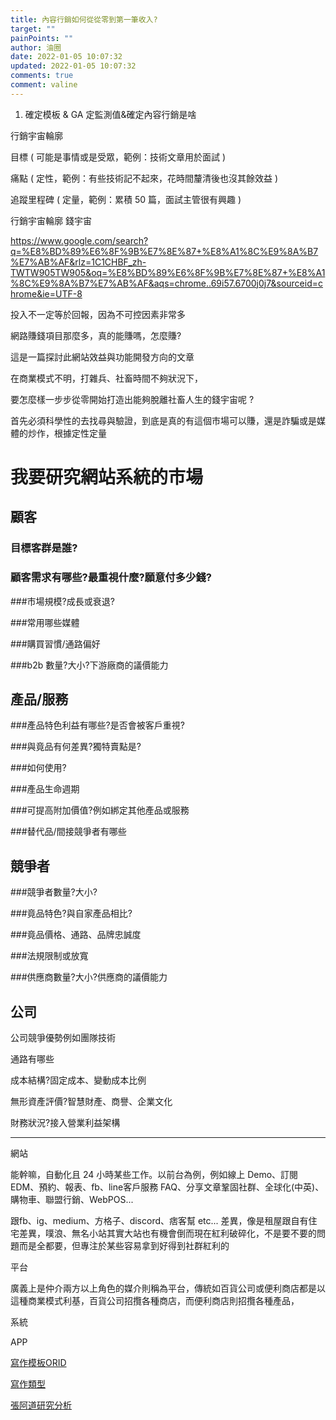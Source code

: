 ```yaml
---
title: 內容行銷如何從從零到第一筆收入?
target: ""
painPoints: ""
author: 油圈
date: 2022-01-05 10:07:32
updated: 2022-01-05 10:07:32
comments: true
comment: valine
---
```

1. 確定模板 & GA 定監測值&確定內容行銷是啥





行銷宇宙輪廓



目標 ( 可能是事情或是受眾，範例：技術文章用於面試 ) 



痛點 ( 定性，範例：有些技術記不起來，花時間釐清後也沒其餘效益 )



追蹤里程碑 ( 定量，範例：累積 50 篇，面試主管很有興趣 )



行銷宇宙輪廓 錢宇宙

https://www.google.com/search?q=%E8%BD%89%E6%8F%9B%E7%8E%87+%E8%A1%8C%E9%8A%B7%E7%AB%AF&rlz=1C1CHBF_zh-TWTW905TW905&oq=%E8%BD%89%E6%8F%9B%E7%8E%87+%E8%A1%8C%E9%8A%B7%E7%AB%AF&aqs=chrome..69i57.6700j0j7&sourceid=chrome&ie=UTF-8

投入不一定等於回報，因為不可控因素非常多

網路賺錢項目那麼多，真的能賺嗎，怎麼賺?

這是一篇探討此網站效益與功能開發方向的文章

在商業模式不明，打雜兵、社畜時間不夠狀況下，

要怎麼樣一步步從零開始打造出能夠脫離社畜人生的錢宇宙呢 ?

首先必須科學性的去找尋與驗證，到底是真的有這個市場可以賺，還是詐騙或是媒體的炒作，根據定性定量

# 我要研究網站系統的市場

## 顧客

### 目標客群是誰?

### 顧客需求有哪些?最重視什麼?願意付多少錢?

\###市場規模?成長或衰退?

\###常用哪些媒體

\###購買習慣/通路偏好

\###b2b 數量?大小?下游廠商的議價能力

## 產品/服務

\###產品特色利益有哪些?是否會被客戶重視?

\###與竟品有何差異?獨特賣點是?

\###如何使用?

\###產品生命週期

\###可提高附加價值?例如綁定其他產品或服務

\###替代品/間接競爭者有哪些

## 競爭者

\###競爭者數量?大小?

\###竟品特色?與自家產品相比?

\###竟品價格、通路、品牌忠誠度

\###法規限制或放寬

\###供應商數量?大小?供應商的議價能力

## 公司

公司競爭優勢例如團隊技術

通路有哪些

成本結構?固定成本、變動成本比例

無形資產評價?智慧財產、商譽、企業文化

財務狀況?接入營業利益架構

- - -

網站

能幹嘛，自動化且 24 小時某些工作。以前台為例，例如線上 Demo、訂閱EDM、預約、報表、fb、line客戶服務 FAQ、分享文章鞏固社群、全球化(中英)、購物車、聯盟行銷、WebPOS...

跟fb、ig、medium、方格子、discord、痞客幫 etc... 差異，像是租屋跟自有住宅差異，噗浪、無名小站其實大站也有機會倒而現在紅利破碎化，不是要不要的問題而是全都要，但專注於某些容易拿到好得到社群紅利的

平台

廣義上是仲介兩方以上角色的媒介則稱為平台，傳統如百貨公司或便利商店都是以這種商業模式利基，百貨公司招攬各種商店，而便利商店則招攬各種產品，

系統

APP

[寫作模板ORID](https://dibedream.com/%E5%AF%AB%E4%BD%9C%E6%89%93%E5%8D%A1%EF%BC%8D2%E5%80%8B%E7%B0%A1%E5%96%AE%E5%AF%AB%E4%BD%9C%E6%A8%A1%E6%9D%BF%EF%BC%8C%E8%AE%93%E4%BD%A0%E4%BB%BB%E4%BD%95%E4%BA%8B%E9%83%BD%E8%83%BD%E6%8F%90%E5%87%BA/)

[寫作類型](https://kknews.cc/zh-tw/education/lpppopb.html)

[張阿道研究分析](https://daotw.com/%e7%a0%94%e7%a9%b6%e6%96%b9%e6%b3%95/)